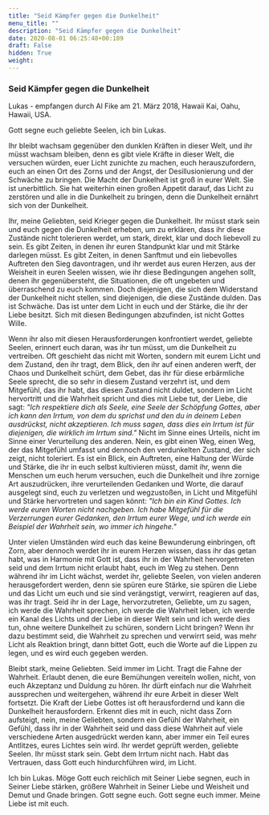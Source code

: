 ```yaml
---
title: "Seid Kämpfer gegen die Dunkelheit"
menu_title: ""
description: "Seid Kämpfer gegen die Dunkelheit"
date: 2020-08-01 06:25:48+00:109
draft: False
hidden: True
weight:
---
```

### Seid Kämpfer gegen die Dunkelheit

Lukas - empfangen durch Al Fike am 21. März 2018, Hawaii Kai, Oahu, Hawaii, USA.

Gott segne euch geliebte Seelen, ich bin Lukas.

Ihr bleibt wachsam gegenüber den dunklen Kräften in dieser Welt, und ihr müsst wachsam bleiben, denn es gibt viele Kräfte in dieser Welt, die versuchen würden, euer Licht zunichte zu machen, euch herauszufordern, euch an einen Ort des Zorns und der Angst, der Desillusionierung und der Schwäche zu bringen. Die Macht der Dunkelheit ist groß in eurer Welt. Sie ist unerbittlich. Sie hat weiterhin einen großen Appetit darauf, das Licht zu zerstören und alle in die Dunkelheit zu bringen, denn die Dunkelheit ernährt sich von der Dunkelheit.

Ihr, meine Geliebten, seid Krieger gegen die Dunkelheit. Ihr müsst stark sein und euch gegen die Dunkelheit erheben, um zu erklären, dass ihr diese Zustände nicht tolerieren werdet, um stark, direkt, klar und doch liebevoll zu sein. Es gibt Zeiten, in denen ihr euren Standpunkt klar und mit Stärke darlegen müsst. Es gibt Zeiten, in denen Sanftmut und ein liebevolles Auftreten den Sieg davontragen, und ihr werdet aus euren Herzen, aus der Weisheit in euren Seelen wissen, wie ihr diese Bedingungen angehen sollt, denen ihr gegenübersteht, die Situationen, die oft ungebeten und überraschend zu euch kommen. Doch diejenigen, die sich dem Widerstand der Dunkelheit nicht stellen, sind diejenigen, die diese Zustände dulden. Das ist Schwäche. Das ist unter dem Licht in euch und der Stärke, die ihr der Liebe besitzt. Sich mit diesen Bedingungen abzufinden, ist nicht Gottes Wille.

Wenn ihr also mit diesen Herausforderungen konfrontiert werdet, geliebte Seelen, erinnert euch daran, was ihr tun müsst, um die Dunkelheit zu vertreiben. Oft geschieht das nicht mit Worten, sondern mit eurem Licht und dem Zustand, den ihr tragt, dem Blick, den ihr auf einen anderen werft, der Chaos und Dunkelheit schürt, dem Gebet, das ihr für diese erbärmliche Seele sprecht, die so sehr in diesem Zustand verzehrt ist, und dem Mitgefühl, das ihr habt, das diesen Zustand nicht duldet, sondern im Licht hervortritt und die Wahrheit spricht und dies mit Liebe tut, der Liebe, die sagt: *"Ich respektiere dich als Seele, eine Seele der Schöpfung Gottes, aber ich kann den Irrtum, von dem du sprichst und den du in deinem Leben ausdrückst, nicht akzeptieren. Ich muss sagen, dass dies ein Irrtum ist für diejenigen, die wirklich im Irrtum sind."* Nicht im Sinne eines Urteils, nicht im Sinne einer Verurteilung des anderen. Nein, es gibt einen Weg, einen Weg, der das Mitgefühl umfasst und dennoch den verdunkelten Zustand, der sich zeigt, nicht toleriert. Es ist ein Blick, ein Auftreten, eine Haltung der Würde und Stärke, die ihr in euch selbst kultivieren müsst, damit ihr, wenn die Menschen um euch herum versuchen, euch die Dunkelheit und ihre zornige Art auszudrücken, ihre verurteilenden Gedanken und Worte, die darauf ausgelegt sind, euch zu verletzen und wegzustoßen, in Licht und Mitgefühl und Stärke hervortreten und sagen könnt: *"Ich bin ein Kind Gottes. Ich werde euren Worten nicht nachgeben. Ich habe Mitgefühl für die Verzerrungen eurer Gedanken, den Irrtum eurer Wege, und ich werde ein Beispiel der Wahrheit sein, wo immer ich hingehe."*

Unter vielen Umständen wird euch das keine Bewunderung einbringen, oft Zorn, aber dennoch werdet ihr in eurem Herzen wissen, dass ihr das getan habt, was in Harmonie mit Gott ist, dass ihr in der Wahrheit hervorgetreten seid und dem Irrtum nicht erlaubt habt, euch im Weg zu stehen. Denn während ihr im Licht wächst, werdet ihr, geliebte Seelen, von vielen anderen herausgefordert werden, denn sie spüren eure Stärke, sie spüren die Liebe und das Licht um euch und sie sind verängstigt, verwirrt, reagieren auf das, was ihr tragt. Seid ihr in der Lage, hervorzutreten, Geliebte, um zu sagen, ich werde die Wahrheit sprechen, ich werde die Wahrheit leben, ich werde ein Kanal des Lichts und der Liebe in dieser Welt sein und ich werde dies tun, ohne weitere Dunkelheit zu schüren, sondern Licht bringen? Wenn ihr dazu bestimmt seid, die Wahrheit zu sprechen und verwirrt seid, was mehr Licht als Reaktion bringt, dann bittet Gott, euch die Worte auf die Lippen zu legen, und es wird euch gegeben werden.

Bleibt stark, meine Geliebten. Seid immer im Licht. Tragt die Fahne der Wahrheit. Erlaubt denen, die eure Bemühungen vereiteln wollen, nicht, von euch Akzeptanz und Duldung zu hören. Ihr dürft einfach nur die Wahrheit aussprechen und weitergehen, während ihr eure Arbeit in dieser Welt fortsetzt. Die Kraft der Liebe Gottes ist oft herausfordernd und kann die Dunkelheit herausfordern. Erkennt dies mit in euch, nicht dass Zorn aufsteigt, nein, meine Geliebten, sondern ein Gefühl der Wahrheit, ein Gefühl, dass ihr in der Wahrheit seid und dass diese Wahrheit auf viele verschiedene Arten ausgedrückt werden kann, aber immer ein Teil eures Antlitzes, eures Lichtes sein wird. Ihr werdet geprüft werden, geliebte Seelen. Ihr müsst stark sein. Gebt dem Irrtum nicht nach. Habt das Vertrauen, dass Gott euch hindurchführen wird, im Licht.

Ich bin Lukas. Möge Gott euch reichlich mit Seiner Liebe segnen, euch in Seiner Liebe stärken, größere Wahrheit in Seiner Liebe und Weisheit und Demut und Gnade bringen. Gott segne euch. Gott segne euch immer. Meine Liebe ist mit euch.
